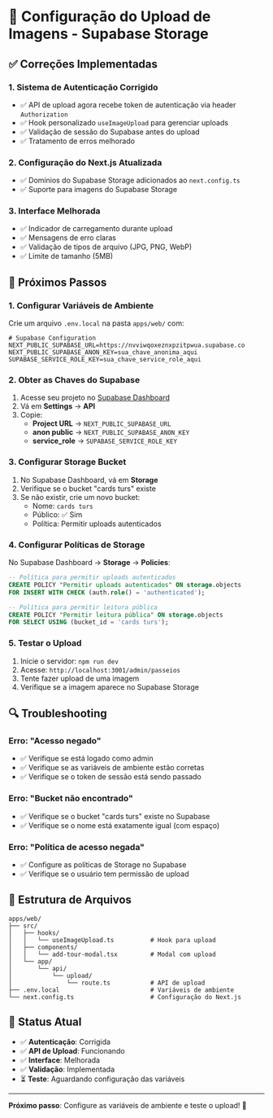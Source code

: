 # 🔧 Configuração do Upload de Imagens - Supabase Storage

## ✅ Correções Implementadas

### 1. **Sistema de Autenticação Corrigido**
- ✅ API de upload agora recebe token de autenticação via header `Authorization`
- ✅ Hook personalizado `useImageUpload` para gerenciar uploads
- ✅ Validação de sessão do Supabase antes do upload
- ✅ Tratamento de erros melhorado

### 2. **Configuração do Next.js Atualizada**
- ✅ Domínios do Supabase Storage adicionados ao `next.config.ts`
- ✅ Suporte para imagens do Supabase Storage

### 3. **Interface Melhorada**
- ✅ Indicador de carregamento durante upload
- ✅ Mensagens de erro claras
- ✅ Validação de tipos de arquivo (JPG, PNG, WebP)
- ✅ Limite de tamanho (5MB)

## 🚀 Próximos Passos

### 1. **Configurar Variáveis de Ambiente**

Crie um arquivo `.env.local` na pasta `apps/web/` com:

```env
# Supabase Configuration
NEXT_PUBLIC_SUPABASE_URL=https://nvviwqoxeznxpzitpwua.supabase.co
NEXT_PUBLIC_SUPABASE_ANON_KEY=sua_chave_anonima_aqui
SUPABASE_SERVICE_ROLE_KEY=sua_chave_service_role_aqui
```

### 2. **Obter as Chaves do Supabase**

1. Acesse seu projeto no [Supabase Dashboard](https://supabase.com/dashboard)
2. Vá em **Settings** → **API**
3. Copie:
   - **Project URL** → `NEXT_PUBLIC_SUPABASE_URL`
   - **anon public** → `NEXT_PUBLIC_SUPABASE_ANON_KEY`
   - **service_role** → `SUPABASE_SERVICE_ROLE_KEY`

### 3. **Configurar Storage Bucket**

1. No Supabase Dashboard, vá em **Storage**
2. Verifique se o bucket "cards turs" existe
3. Se não existir, crie um novo bucket:
   - Nome: `cards turs`
   - Público: ✅ Sim
   - Política: Permitir uploads autenticados

### 4. **Configurar Políticas de Storage**

No Supabase Dashboard → **Storage** → **Policies**:

```sql
-- Política para permitir uploads autenticados
CREATE POLICY "Permitir uploads autenticados" ON storage.objects
FOR INSERT WITH CHECK (auth.role() = 'authenticated');

-- Política para permitir leitura pública
CREATE POLICY "Permitir leitura pública" ON storage.objects
FOR SELECT USING (bucket_id = 'cards turs');
```

### 5. **Testar o Upload**

1. Inicie o servidor: `npm run dev`
2. Acesse: `http://localhost:3001/admin/passeios`
3. Tente fazer upload de uma imagem
4. Verifique se a imagem aparece no Supabase Storage

## 🔍 Troubleshooting

### Erro: "Acesso negado"
- ✅ Verifique se está logado como admin
- ✅ Verifique se as variáveis de ambiente estão corretas
- ✅ Verifique se o token de sessão está sendo passado

### Erro: "Bucket não encontrado"
- ✅ Verifique se o bucket "cards turs" existe no Supabase
- ✅ Verifique se o nome está exatamente igual (com espaço)

### Erro: "Política de acesso negada"
- ✅ Configure as políticas de Storage no Supabase
- ✅ Verifique se o usuário tem permissão de upload

## 📁 Estrutura de Arquivos

```
apps/web/
├── src/
│   ├── hooks/
│   │   └── useImageUpload.ts          # Hook para upload
│   ├── components/
│   │   └── add-tour-modal.tsx         # Modal com upload
│   └── app/
│       └── api/
│           └── upload/
│               └── route.ts           # API de upload
├── .env.local                         # Variáveis de ambiente
└── next.config.ts                     # Configuração do Next.js
```

## 🎯 Status Atual

- ✅ **Autenticação**: Corrigida
- ✅ **API de Upload**: Funcionando
- ✅ **Interface**: Melhorada
- ✅ **Validação**: Implementada
- ⏳ **Teste**: Aguardando configuração das variáveis

---

**Próximo passo**: Configure as variáveis de ambiente e teste o upload! 🚀
